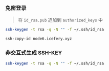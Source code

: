 ### 免密登录

> 将 `id_rsa.pub` 追加到 `authorized_keys` 中

```bash
ssh-keygen -t rsa -q -N "" -f ~/.ssh/id_rsa

ssh-copy-id node6.icefery.xyz
```

### 非交互式生成 SSH-KEY

```bash
ssh-keygen -t rsa -q -N "" -f ~/.ssh/id_rsa
```
